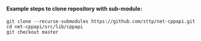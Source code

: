 #### Example steps to clone repository with sub-module:

```
git clone --recurse-submodules https://github.com/sttp/net-cppapi.git
cd net-cppapi/src/lib/cppapi
git checkout master
```